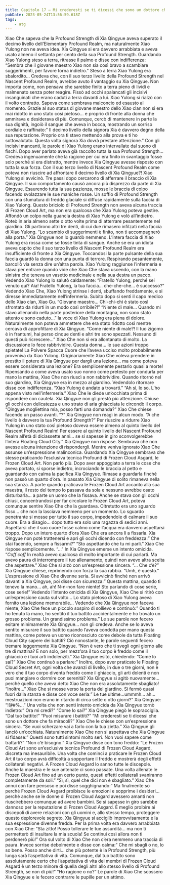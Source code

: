 ```yaml
---
title: Capitolo 17 – Mi crederesti se ti dicessi che sono un dottore che fa miracoli?
pubDate: 2023-05-24T13:56:59.618Z
tags:
    - atg
---
```


Xiao Che sapeva che la Profound Strength di Xia Qingyue aveva superato il decimo livello dell’Elementary Profound Realm, ma naturalmente Xiao Yulong non ne aveva idea. Xia Qingyue si era davvero arrabbiata e aveva usato almeno il settanta per cento della sua Profound Strength. Guardando Xiao Yulong steso a terra, ritrasse il palmo e disse con indifferenza: “Sembra che il giovane maestro Xiao non sia così bravo a scambiare suggerimenti, per favore torna indietro.”
Steso a terra Xiao Yulong era sbalordito… Credeva che, con il suo terzo livello della Profound Strength nel Nascent Profound Realm, avrebbe avuto il vantaggio su Xia Qingyue. Non importa come, non pensava che sarebbe finito a terra pieno di lividi e malmenato senza poter reagire. Fissò ad occhi spalancati gli incisivi insanguinati che erano caduti a terra davanti a lui.
Xiao Yulong si rialzò con il volto contratto. Sapeva come sembrava malconcio ed esausto al momento. Grazie al suo status di giovane maestro dello Xiao clan non si era mai ridotto in uno stato così pietoso… e proprio di fronte alla donna che ammirava e desiderava di più. Comunque, cercò di mantenere in parte la sua dignità, ingoiò il sangue che aveva in bocca, mostrando un sorriso cordiale e raffinato:” Il decimo livello della signora Xia è davvero degno della sua reputazione. Proprio ora ti stavo mettendo alla prova e ti ho sottovalutato. Questa volta signora Xia dovrà prestare attenzione.”
Con gli incisivi mancanti, le parole di Xiao Yulong erano intervallate dal suono di fischi. Dopo aver parlato aveva già raccolto tutta la sua Profound Strength… Credeva ingenuamente che la ragione per cui era finito in svantaggio fosse solo perché si era distratto, mentre invece Xia Qingyue avesse risposto con tutta la sua forza. Con il suo terzo livello di Nascent Profound Realm come poteva non riuscire ad affrontare il decimo livello di Xia Qingyue?!
Xiao Yulong si avvicinò. Tre passi dopo cercarono di afferrare il braccio di Xia Qingyue. Il suo comportamento causò ancora più disprezzo da parte di Xia Qingyue. Esaurendo tutta la sua pazienza, mosse le braccia di colpo facendo svolazzare le sue maniche rosse. Un soffio di Profound Strength con una sfumatura di freddo glaciale si diffuse rapidamente sulla faccia di Xiao Yulong.
Questo briciolo di Profound Strength non aveva alcuna traccia di Frozen Cloud Art, ma non era qualcosa che Xiao Yulong poteva gestire.
Affondò un colpo nella guancia destra di Xiao Yulong e volò all’indietro. Roteò in aria almeno sette o otto volte prima di atterrare pesantemente nel giardino. Gli partirono altri tre denti, di cui due rimasero infilzati nella faccia di Xiao Yulong.
“Lo scambio di suggerimenti è finito, non ti accompagnerò alla porta.” Xia Qingyue non lo guardò nemmeno.
L’intera faccia di Xiao Yulong era rossa come se fosse tinta di sangue. Anche se era un idiota aveva capito che il suo terzo livello di Nascent Profound Realm era insufficiente di fronte a Xia Qingyue. Toccandosi la parte pulsante della sua faccia guardò la donna con una punta di terrore. Respirando pesantemente, barcollò via senza dire un’altra parola.
Xiao Yulong raggiunse l’infermeria e stava per entrare quando vide che Xiao Che stava uscendo, con la mano sinistra che teneva un vasetto medicinale e nella sua destra un pacco. Vedendo Xiao Yulong lo salutò caldamente: “Fratello Yulong, perché sei venuto qui? Aia! Fratello Yulong, la tua faccia… che-che-che… è successo?”
Vedendo Xiao Che, Xiao Yulong strinse i denti, sbuffando freddamente, e si diresse immediatamente nell’infermeria. Subito dopo si sentì il capo medico dello Xiao clan, Xiao Gu. “Giovane maestro… Chi-chi-chi è stato così sfrontato da ridurti in un modo così orribile?!”
“Niente di male… Quando mi stavo allenando nella parte posteriore della montagna, non sono stato attento e sono caduto…” la voce di Xiao Yulong era piena di dolore. Naturalmente non poteva ammettere che era stato ridotto così mentre cercava di approfittare di Xia Qingyue.
“Come niente di male?! Il tuo zigomo è in frantumi, hai perso cinque denti e altri tre sono spezzati. Nessuno di questi può ricrescere…”
Xiao Che non si era allontanato di molto. La discussione lo fece rabbrividire.
Questa donna… le sue azioni troppo spietate!
La Polvere Spacca Cuore che l’aveva ucciso molto probabilmente proveniva da Xiao Yulong. Originariamente Xiao Che voleva prendere in prestito il potere di Xia Qingyue per dargli una lezione… ma come poteva essere considerata una lezione? Era semplicemente pestarlo quasi a morte!
Ripensando a come aveva usato suo nonno come pretesto per condurla per mano la mattina, Xiao Che non riuscì a non rabbrividire.
Quando ritornò nel suo giardino, Xia Qingyue era in mezzo al giardino. Vedendolo ritornare disse con indifferenza. “Xiao Yulong è andato a trovarti.”
“Ah sì, lo so. L’ho appena visto nell’infermeria.” Xiao Che le diede un’occhiata prima di rispondere con cautela.
Xia Qingyue non gli prestò più attenzione. Chiuse gli occhi con delicatezza e uno strato di aria ghiacciata le circondò il corpo.
“Qingyue mogliettina mia, posso farti una domanda?” Xiao Che chiese facendo un passo avanti.
“?” Xia Qingyue non reagì in alcun modo.
“A che livello è davvero la tua Profound Strength?” Per riuscire a ridurre Xiao Yulong in uno stato così pietoso doveva essere almeno al quinto livello del Nascent Profound Realm! Per essere al quinto livello del Nascent Profound Realm all’età di diciassette anni… se si sapesse in giro sconvolgerebbe l’intera Floating Cloud City.”
Xia Qingyue non rispose. Sembrava che non avesse alcuna intenzione di rispondergli.
Mentre veniva ignorato Xiao Che assunse un’espressione malinconica. Guardando Xia Qingyue sembrava che stesse praticando l’esclusiva tecnica Profound di Frozen Cloud Asgard, le Frozen Cloud Art. Non parlò più. Dopo aver appoggiato a terra le cose che aveva portato, si sporse indietro, incrociando le braccia al petto e guardando con calma la pacifica Xia Qingyue.
Rimase a guardarla finché non passò un quarto d’ora.
In passato Xia Qingyue di solito rimaneva nella sua stanza. A parte quando praticava le Frozen Cloud Art accanto alla sua maestra, il resto del tempo lo passava da sola e nessuno avrebbe osato disturbarla… a parte un uomo che la fissava.
Anche se stava con gli occhi chiusi, concentrandosi per far circolare le Frozen Cloud Art, poteva comunque sentire Xiao Che che la guardava. Oltretutto era uno sguardo fisso… che non la lasciava nemmeno per un momento. Lo sguardo penetrante si mosse per tutto il suo corpo, impedendole di calmare il suo cuore. Era a disagio… dopo tutto era solo una ragazza di sedici anni. Aspettarsi che il suo cuore fosse calmo come l’acqua era davvero aspettarsi troppo.
Dopo un intero quarto d’ora Xiao Che era ancora lì a fissarla. Xia Qingyue non poté trattenersi e aprì gli occhi dicendo con freddezza:” Che stai facendo, sempre a fissarmi?”
“Sto aspettando che tu mi parli.” Xiao Che rispose semplicemente.
“…” In Xia Qingyue emerse un intento omicida.
“*Coff coff* In realtà avevo qualcosa di molto importante di cui parlarti. Ma avevo paura di interrompere il tuo allenamento, quindi non avevo altra scelta che aspettare.” Xiao Che si alzò con un’espressione sincera.
“… Che c’è?” Xia Qingyue chiese, reprimendo con forza la sua rabbia.
“Umh, è questo.” L’espressione di Xiao Che divenne seria. Si avvicinò finché non arrivò davanti a Xia Qingyue, poi disse con sicurezza:” Questa mattina, quando ti tenevo la mano… ah, ah! N-n-non fare niente! Sto parlando di cose serie, cose serie!” Vedendo l’intento omicida di Xia Qingyue, Xiao Che si ritirò con un’espressione cauta sul volto… Lo stato pietoso di Xiao Yulong aveva fornito una lezione memorabile… Vedendo che Xia Qingyue non faceva niente, Xiao Che fece un piccolo sospiro di sollievo e continuò:” Quando ti ho tenuto la mano, ho sentito il tuo battito accidentalmente e ho trovato un grosso problema. Un grandissimo problema.”
Le sue parole non fecero esitare minimamente Xia Qingyue… non gli credeva.
Anche se lo aveva sentito misurare il suo battito quando l’aveva condotta per mano questa mattina, come poteva un uomo riconosciuto come debole da tutta Floating Cloud City sapere dei battiti?
Ciò nonostante, le parole seguenti fecero tremare leggermente Xia Qingyue.
“Non è vero che ti svegli ogni giorno alle tre di mattina? E non solo, per mezz’ora il tuo corpo è freddo come il ghiaccio e i tuoi arti indolenziti.”
Xia Qingyue esitò, chiedendo: “Come lo sai?”
Xiao Che continuò a parlare:” Inoltre, dopo aver praticato le Floating Cloud Secret Art, ogni volta che avanzi di livello, in due o tre giorni, non è vero che il tuo corpo diventa freddo come il ghiaccio, gli arti dolenti e non puoi mangiare o dormire con serenità?
Xia Qingyue si agitò nuovamente… perché quello che aveva detto Xiao Che non era assolutamente sbagliato!
“Inoltre…” Xiao Che si mosse verso la porta del giardino. Si fermò quasi fuori dalla stanza e disse con voce seria:” Le tue ultime…ummmh… ah… mestruazioni non erano in ritardo di circa sette o otto giorni?”
Xia Qingyue: “!@#%…”
Una volta che non sentì intento omicida da Xia Qingyue tornò indietro:” Ora mi credi?”
“Come lo sai?” Xia Qingyue piegò le sopracciglia.
“Dal tuo battito!”
“Puoi misurare i battiti?”
“Mi crederesti se ti dicessi che sono un dottore che fa miracoli?” Xiao Che le chiese con un’espressione sincera.
“Se vuoi scherzare vai a farlo con la tua zietta.” Xia Qingyue gli lanciò un’occhiata.
Naturalmente Xiao Che non si aspettava che Xia Qingyue si fidasse:” Questi sono tutti sintomi molto seri. Non vuoi sapere come trattarli?”
“Non c’è bisogno.” Xia Qingyue disse con tono freddo: “Le Frozen Cloud Art sono un’esclusiva tecnica Profound di Frozen Cloud Asgard, discreta ma inesauribile. Una volta che cominci a praticare le Frozen Cloud Art il tuo corpo avrà difficoltà a sopportare il freddo e mostrerà degli effetti collaterali negativi. A Frozen Cloud Asgard lo sanno tutte le discepole. Anche la maestra e le sue antenate ci sono passate. Una volta allenate le Frozen Cloud Art fino ad un certo punto, questi effetti collaterali svaniranno completamente da soli.”
“Sì, sì, quel che dici non è sbagliato.” Xiao Che annuì con fare pensoso e poi disse sogghignando:” Ma finalmente so perché Frozen Cloud Asgard proibisce le emozioni e sopprime i desideri… perché anche se le donne di Frozen Cloud Asgard avessero amanti non riuscirebbero comunque ad avere bambini. Se si sapesse in giro sarebbe dannoso per la reputazione di Frozen Cloud Asgard. È meglio proibire ai discepoli di avere relazioni con gli uomini e, allo stesso tempo, proteggere questo deplorevole segreto.
Xia Qingyue si accigliò improvvisamente e la sua espressione divenne fredda. Per la prima volta era davvero arrabbiata con Xiao Che: “Sta zitto! Posso tollerare le tue assurdità… ma non ti permetterò di insultare la mia scuola! Se continui così allora non ti perdonerò più!”
Ora sul volto di Xiao Che non c’era nemmeno una traccia di paura. Invece sorrise debolmente e disse con calma:” Che mi sbagli o no, lo so bene. Posso anche dirti… che più potente è la Profound Strength, più lunga sarà l’aspettativa di vita. Comunque, dal tuo battito sono assolutamente certo che l’aspettativa di vita dei membri di Frozen Cloud Asgard è un terzo minore di quella degli altri allo stesso livello di Profound Strength, se non di più!”
“Ho ragione o no?”
Le parole di Xiao Che scossero Xia Qingyue e le fecero contrarre le pupille per un attimo.


